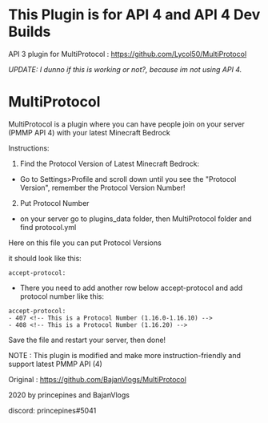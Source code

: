 # This Plugin is for API 4 and API 4 Dev Builds

API 3 plugin for MultiProtocol : https://github.com/Lycol50/MultiProtocol

*UPDATE: I dunno if this is working or not?, because im not using API 4.*

# MultiProtocol
MultiProtocol is a plugin where you can have people join on your server (PMMP API 4) with your latest
Minecraft Bedrock

Instructions:
1. Find the Protocol Version of Latest Minecraft Bedrock:
- Go to Settings>Profile and scroll down until you see the "Protocol Version",
remember the Protocol Version Number!

2. Put Protocol Number
- on your server go to plugins_data folder, then MultiProtocol folder and
find protocol.yml

Here on this file you can put Protocol Versions

it should look like this:

```
accept-protocol:
```

- There you need to add another row below accept-protocol and add protocol number like this:

```
accept-protocol:
- 407 <!-- This is a Protocol Number (1.16.0-1.16.10) -->
- 408 <!-- This is a Protocol Number (1.16.20) -->
```


Save the file and restart your server, then done!


NOTE : This plugin is modified and make more instruction-friendly and support latest PMMP API (4)

Original : https://github.com/BajanVlogs/MultiProtocol



2020 by princepines and BajanVlogs

discord: princepines#5041

